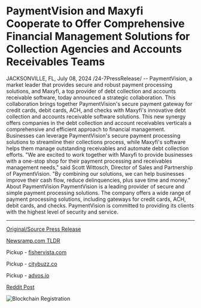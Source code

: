 # PaymentVision and Maxyfi Cooperate to Offer Comprehensive Financial Management Solutions for Collection Agencies and Accounts Receivables Teams

JACKSONVILLE, FL, July 08, 2024 /24-7PressRelease/ -- PaymentVision, a market leader that provides secure and robust payment processing solutions, and Maxyfi, a top provider of debt collection and accounts receivable software, today announced a strategic collaboration. This collaboration brings together PaymentVision's secure payment gateway for credit cards, debit cards, ACH, and checks with Maxyfi's innovative debt collection and accounts receivable software solutions.  This new synergy offers companies in the debt collection and account receivables verticals a comprehensive and efficient approach to financial management. Businesses can leverage PaymentVision's secure payment processing solutions to streamline their collections process, while Maxyfi's software helps them manage outstanding receivables and automate debt collection efforts.  "We are excited to work together with Maxyfi to provide businesses with a one-stop shop for their payment processing and receivables management needs," said Scott Wittosch, Director of Sales and Partnership of PaymentVision. "By combining our solutions, we can help businesses improve their cash flow, reduce delinquencies, plus save time and money."  About PaymentVision PaymentVision is a leading provider of secure and simple payment processing solutions. The company offers a wide range of payment processing solutions, including gateways for credit cards, ACH, debit cards, and checks. PaymentVision is committed to providing its clients with the highest level of security and service. 

---

[Original/Source Press Release](https://www.24-7pressrelease.com/press-release/512319/paymentvision-and-maxyfi-cooperate-to-offer-comprehensive-financial-management-solutions-for-collection-agencies-and-accounts-receivables-teams)
                    

[Newsramp.com TLDR](https://newsramp.com/curated-news/paymentvision-and-maxyfi-announce-strategic-collaboration/2b61c959c6d12cd194ad6e2a67ca02d6) 


Pickup - [fishervista.com](https://fishervista.com/en/paymentvision-and-maxyfi-collaborate-to-enhance-financial-management-for-collection-agencies/20244746)

Pickup - [citybuzz.co](https://citybuzz.co/2024/07/08/paymentvision-and-maxyfi-join-forces-to-enhance-financial-management-for-collection-agencies)

Pickup - [advos.io](https://advos.io/en/paymentvision-and-maxyfi-join-forces-to-elevate-debt-collection-and-financial-management/20244746)
 



[Reddit Post](https://www.reddit.com/r/FinancialNewsramp/comments/1dy8b50/paymentvision_and_maxyfi_announce_strategic/) 



![Blockchain Registration](https://cdn.newsramp.app/24-7PressRelease/qrcode/247/8/coolSILJ.webp)